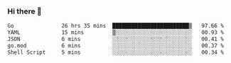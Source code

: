 ### Hi there 👋

<!--
**yeya24/yeya24** is a ✨ _special_ ✨ repository because its `README.md` (this file) appears on your GitHub profile.

Here are some ideas to get you started:

- 🔭 I’m currently working on ...
- 🌱 I’m currently learning ...
- 👯 I’m looking to collaborate on ...
- 🤔 I’m looking for help with ...
- 💬 Ask me about ...
- 📫 How to reach me: ...
- 😄 Pronouns: ...
- ⚡ Fun fact: ...
-->

<!--START_SECTION:waka-->

```txt
Go               26 hrs 35 mins  ████████████████████████▒   97.66 %
YAML             15 mins         ▒░░░░░░░░░░░░░░░░░░░░░░░░   00.93 %
JSON             6 mins          ░░░░░░░░░░░░░░░░░░░░░░░░░   00.41 %
go.mod           6 mins          ░░░░░░░░░░░░░░░░░░░░░░░░░   00.37 %
Shell Script     5 mins          ░░░░░░░░░░░░░░░░░░░░░░░░░   00.34 %
```

<!--END_SECTION:waka-->
